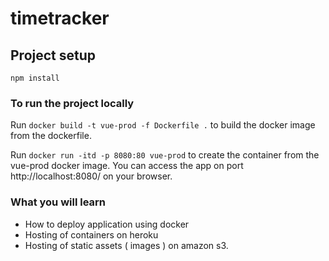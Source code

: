# timetracker

## Project setup
```
npm install
```
### To run the project locally

Run 
``` docker build -t vue-prod -f Dockerfile . ``` 
to build the docker image from the dockerfile.

Run 
``` docker run -itd -p 8080:80 vue-prod ``` 
to create the container from the vue-prod docker image. You can access the app on port http://localhost:8080/ on your browser.

### What you will learn
- How to deploy application using docker
- Hosting of containers on heroku
- Hosting of static assets ( images ) on amazon s3.
